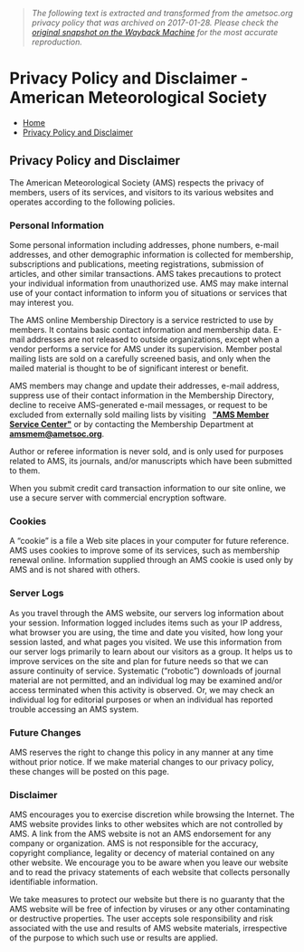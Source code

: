 > *The following text is extracted and transformed from the ametsoc.org privacy policy that was archived on 2017-01-28. Please check the [original snapshot on the Wayback Machine](https://web.archive.org/web/20170128183159id_/https%3A//www.ametsoc.org/ams/index.cfm/privacy-policy-and-disclaimer) for the most accurate reproduction.*

# Privacy Policy and Disclaimer - American Meteorological Society

  * [Home](https://web.archive.org/ams/)
  * [Privacy Policy and Disclaimer](https://web.archive.org/ams/index.cfm/privacy-policy-and-disclaimer/)



## Privacy Policy and Disclaimer

The American Meteorological Society (AMS) respects the privacy of members, users of its services, and visitors to its various websites and operates according to the following policies.

### Personal Information

Some personal information including addresses, phone numbers, e-mail addresses, and other demographic information is collected for membership, subscriptions and publications, meeting registrations, submission of articles, and other similar transactions. AMS takes precautions to protect your individual information from unauthorized use. AMS may make internal use of your contact information to inform you of situations or services that may interest you.

The AMS online Membership Directory is a service restricted to use by members. It contains basic contact information and membership data. E-mail addresses are not released to outside organizations, except when a vendor performs a service for AMS under its supervision. Member postal mailing lists are sold on a carefully screened basis, and only when the mailed material is thought to be of significant interest or benefit.

AMS members may change and update their addresses, e-mail address, suppress use of their contact information in the Membership Directory, decline to receive AMS-generated e-mail messages, or request to be excluded from externally sold mailing lists by visiting   [**"AMS Member Service Center"**](https://web.archive.org/ams/index.cfm/membership/ams-member-resources/) or by contacting the Membership Department at [**amsmem@ametsoc.org**](mailto:amsmem@ametsoc.org).  

Author or referee information is never sold, and is only used for purposes related to AMS, its journals, and/or manuscripts which have been submitted to them.

When you submit credit card transaction information to our site online, we use a secure server with commercial encryption software.

### Cookies

A “cookie” is a file a Web site places in your computer for future reference. AMS uses cookies to improve some of its services, such as membership renewal online. Information supplied through an AMS cookie is used only by AMS and is not shared with others.

### Server Logs

As you travel through the AMS website, our servers log information about your session. Information logged includes items such as your IP address, what browser you are using, the time and date you visited, how long your session lasted, and what pages you visited. We use this information from our server logs primarily to learn about our visitors as a group. It helps us to improve services on the site and plan for future needs so that we can assure continuity of service. Systematic (“robotic”) downloads of journal material are not permitted, and an individual log may be examined and/or access terminated when this activity is observed. Or, we may check an individual log for editorial purposes or when an individual has reported trouble accessing an AMS system.

### Future Changes

AMS reserves the right to change this policy in any manner at any time without prior notice. If we make material changes to our privacy policy, these changes will be posted on this page.

### Disclaimer

AMS encourages you to exercise discretion while browsing the Internet. The AMS website provides links to other websites which are not controlled by AMS. A link from the AMS website is not an AMS endorsement for any company or organization. AMS is not responsible for the accuracy, copyright compliance, legality or decency of material contained on any other website. We encourage you to be aware when you leave our website and to read the privacy statements of each website that collects personally identifiable information.

We take measures to protect our website but there is no guaranty that the AMS website will be free of infection by viruses or any other contaminating or destructive properties. The user accepts sole responsibility and risk associated with the use and results of AMS website materials, irrespective of the purpose to which such use or results are applied.
